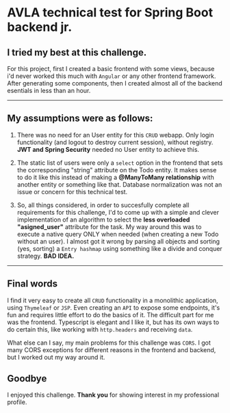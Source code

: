 # AVLA technical test for Spring Boot backend jr.

## I tried my best at this challenge. 

For this project, first I created a basic frontend with some views, because i'd never worked this much with `Angular` or any other frontend framework. After generating some components, then I created almost all of the backend esentials in less than an hour.

---

## My assumptions were as follows:

1. There was no need for an User entity for this `CRUD` webapp. Only login functionality (and logout to destroy current session), without registry. **JWT and Spring Security** needed no User entity to achieve this.


2. The static list of users were only a `select` option in the frontend that sets the corresponding "string" attribute on the Todo entity. It makes sense to do it like this instead of making a **@ManyToMany relationship** with another entity or something like that. Database normalization was not an issue or concern for this technical test.


3. So, all things considered, in order to succesfully complete all requirements for this challenge, I'd to come up with a simple and clever implementation of an algorithm to select the **less overloaded "asigned_user"** attribute for the task. My way around this was to execute a native query ONLY when needed (when creating a new Todo without an user). I almost got it wrong by parsing all objects and sorting (yes, sorting) a `Entry hashmap` using something like a divide and conquer strategy. **BAD IDEA.**

---

## Final words

I find it very easy to create all `CRUD` functionality in a monolithic application, using `Thymeleaf` or `JSP`. Even creating an `API` to expose some endpoints, it's fun and requires little effort to do the basics of it. The difficult part for me was the frontend. Typescript is elegant and I like it, but has its own ways to do certain this, like working with `http.headers` and receiving `data`. 

What else can I say, my main problems for this challenge was `CORS`. I got many CORS exceptions for different reasons in the frontend and backend, but I worked out my way around it.


## Goodbye

I enjoyed this challenge. **Thank you** for showing interest in my professional profile. 


